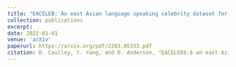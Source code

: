 ```yaml
---
title: "EACELEB: An east Asian language speaking celebrity dataset for speaker recognition"
collection: publications
excerpt: 
date: 2022-01-01
venue: 'arXiv'
paperurl: https://arxiv.org/pdf/2203.05333.pdf
citation: D. Caulley, Y. Yang, and D. Anderson, "EACELEB$:$ an east Asian language speaking celebrity dataset for speaker recognition," <i>arXiv:2203.05333</i>, 2022.
---
```

